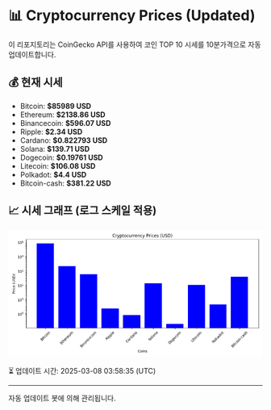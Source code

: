 
# 📊 Cryptocurrency Prices (Updated)

이 리포지토리는 CoinGecko API를 사용하여 코인 TOP 10 시세를 10분가격으로 자동 업데이트합니다.

## 💰 현재 시세
- Bitcoin: **$85989 USD**
- Ethereum: **$2138.86 USD**
- Binancecoin: **$596.07 USD**
- Ripple: **$2.34 USD**
- Cardano: **$0.822793 USD**
- Solana: **$139.71 USD**
- Dogecoin: **$0.19761 USD**
- Litecoin: **$106.08 USD**
- Polkadot: **$4.4 USD**
- Bitcoin-cash: **$381.22 USD**

## 📈 시세 그래프 (로그 스케일 적용)
![Crypto Prices](crypto_prices.png)

⏳ 업데이트 시간: 2025-03-08 03:58:35 (UTC)

---
자동 업데이트 봇에 의해 관리됩니다.
